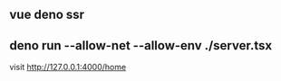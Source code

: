 ## vue deno ssr

## deno run --allow-net --allow-env ./server.tsx

visit http://127.0.0.1:4000/home
